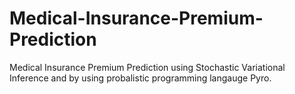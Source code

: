 # Medical-Insurance-Premium-Prediction
Medical Insurance Premium Prediction using Stochastic Variational Inference and by using probalistic programming langauge Pyro.
